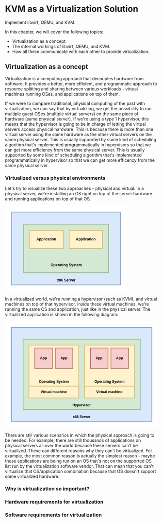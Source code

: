 # KVM as a Virtualization Solution

Implement libvirt, QEMU, and KVM.

In this chapter, we will cover the following topics:

- Virtualization as a concept.
- The internal workings of libvirt, QEMU, and KVM.
- How all these communicate with each other to provide virtualization.

## Virtualization as a concept

Virtualization is a computing approach that decouples hardware from software. It provides a better, more efficient, and programmatic approach to resource splitting and sharing between various workloads - virtual machines running OSes, and applications on top of them.

If we were to compare traditional, physical computing of the past with virtualization, we can say that by virtualizing, we get the possibility to run multiple guest OSes (multiple virtual servers) on the same piece of hardware (same physical server). If we're using a type 1 hypervisor, this means that the hypervisor is going to be in charge of letting the virtual servers access physical hardware. This is because there is more than one virtual server using the same hardware as the other virtual servers on the same physical server. This is usually supported by some kind of scheduling algorithm that's implemented programmatically in hypervisors so that we can get more efficiency from the same physical server. This is usually supported by some kind of scheduling algorithm that's implemented programmatically in hypervisor so that we can get more efficency from the same physical server.

### Virtualized versus physical environments

Let's try to visualize these two approaches - physical and virtual. In a physical server, we're installing an OS right on top of the server hardware and running applications on top of that OS. 

![alt](./assets/physical-server-x-application.png)

In a virtualized world, we're running a hypervisor (such as KVM), and virtual machines on top of that hypervisor. Inside these virtual machines, we're running the same OS and application, just like in the physical server. The virtualized application is shown in the following diagram:

![alt](./assets/virtualization-x-application.png)

There are still various scenarios in which the physical approach is going to be needed. For example, there are still thousands of applications on physical servers all over the world because these servers can't be virtualized. These can different reasons why they can't be virtualized. For example, the most common reason is actually the simplest reason - maybe these applications are being run on an OS that's not on the supported OS list run by the virtualization software vendor. That can mean that you can't virtualize that OS/application combination because that OS doesn't support some virtualized hardware.

### Why is virtualization so important?

### Hardware requirements for virtualization


### Software requirements for virtualization
